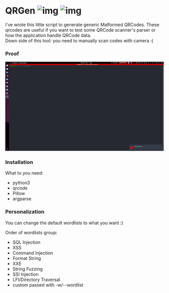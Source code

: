 # QRGen ![img](https://img.shields.io/badge/version-v0.1-orange.svg?style=for-the-badge) ![img](https://img.shields.io/badge/python-v3.6+-green.svg?style=for-the-badge)

I've wrote this little script to generate generic Malformed QRCodes.
These qrcodes are useful if you want to test some QRCode scanner's parser or how the application handle QRCode data.<br>
Down side of this tool: you need to manually scan codes with camera :(

### Proof
![](demo.gif)

### Installation
What to you need:
- python3
- qrcode
- Pillow
- argparse

### Personalization
You can change the default wordlists to what you want :)

Order of wordlists group:
- SQL Injection
- XSS
- Command Injection
- Format String
- XXE
- String Fuzzing
- SSI Injection
- LFI/Directory Traversal
- custom passed with -w/--wordlist

